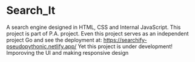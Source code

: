 # Search_It
A search engine designed in HTML, CSS and Internal JavaScript. This project is part of P.A. project. Even this 
project serves as an independent project
Go and see the deployment at: https://searchify-pseudopythonic.netlify.app/
Yet this project is under development! Imporoving the UI and making responsive design
